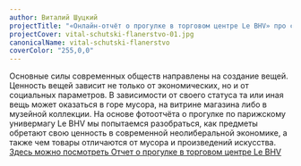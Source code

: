 ```yaml
---
author: Виталий Шуцкий
projectTitle: "«Онлайн-отчёт о прогулке в торговом центре Le BHV» про стоимость, статус и ценность вещи в современной неолиберальной экономике"
projectCover: vital-schutski-flanerstvo-01.jpg
canonicalName: vital-schutski-flanerstvo
coverColor: "255,0,0"
---
```


Основные силы современных обществ направлены на создание вещей. Ценность вещей зависит не только от экономических, но и от социальных параметров. В зависимости от своего статуса та или иная вещь может оказаться в горе мусора, на витрине магазина либо в музейной коллекции. На основе фотоотчёта о прогулке по парижскому универмагу Le BHV мы попытаемся разобраться, как предметы обретают свою ценность в современной неолиберальной экономике, а также чем товары отличаются от мусора и произведений искусства. [Здесь можно посмотреть Отчет о прогулке в торговом центре Le BHV][1]

[1]:	https://drive.google.com/file/d/13b6lAAb2ZLsV2ZRIRnMxziuA0uU38N58/view?usp=sharing
